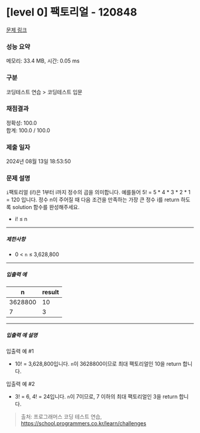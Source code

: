 # [level 0] 팩토리얼 - 120848 

[문제 링크](https://school.programmers.co.kr/learn/courses/30/lessons/120848#) 

### 성능 요약

메모리: 33.4 MB, 시간: 0.05 ms

### 구분

코딩테스트 연습 > 코딩테스트 입문

### 채점결과

정확성: 100.0<br/>합계: 100.0 / 100.0

### 제출 일자

2024년 08월 13일 18:53:50

### 문제 설명

<p><code>i</code>팩토리얼 (i!)은 1부터 i까지 정수의 곱을 의미합니다. 예를들어 5! = 5 * 4 * 3 * 2 * 1 = 120 입니다. 정수 n이 주어질 때 다음 조건을 만족하는 가장 큰 정수 i를 return 하도록 solution 함수를 완성해주세요.</p>

<ul>
<li>i! ≤ n</li>
</ul>

<hr>

<h5>제한사항</h5>

<ul>
<li>0 &lt; <code>n</code> ≤ 3,628,800</li>
</ul>

<hr>

<h5>입출력 예</h5>
<table class="table">
        <thead><tr>
<th>n</th>
<th>result</th>
</tr>
</thead>
        <tbody><tr>
<td>3628800</td>
<td>10</td>
</tr>
<tr>
<td>7</td>
<td>3</td>
</tr>
</tbody>
      </table>
<hr>

<h5>입출력 예 설명</h5>

<p>입출력 예 #1</p>

<ul>
<li>10! = 3,628,800입니다. <code>n</code>이 3628800이므로 최대 팩토리얼인 10을 return 합니다.</li>
</ul>

<p>입출력 예 #2</p>

<ul>
<li>3! = 6, 4! = 24입니다. <code>n</code>이 7이므로, 7 이하의 최대 팩토리얼인 3을 return 합니다.</li>
</ul>


> 출처: 프로그래머스 코딩 테스트 연습, https://school.programmers.co.kr/learn/challenges